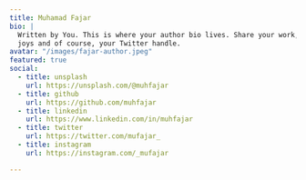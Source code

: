 ```yaml
---
title: Muhamad Fajar
bio: |
  Written by You. This is where your author bio lives. Share your work, your
  joys and of course, your Twitter handle.
avatar: "/images/fajar-author.jpeg"
featured: true
social:
  - title: unsplash
    url: https://unsplash.com/@muhfajar
  - title: github
    url: https://github.com/muhfajar
  - title: linkedin
    url: https://www.linkedin.com/in/muhfajar
  - title: twitter
    url: https://twitter.com/mufajar_
  - title: instagram
    url: https://instagram.com/_mufajar

---
```

